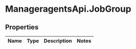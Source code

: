 # ManageragentsApi.JobGroup

## Properties
Name | Type | Description | Notes
------------ | ------------- | ------------- | -------------


